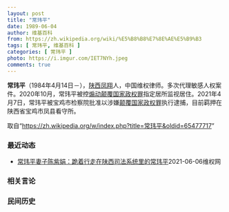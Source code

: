 ```yaml
---
layout: post
title: "常玮平"
date: 1989-06-04
author: 维基百科
from: https://zh.wikipedia.org/wiki/%E5%B8%B8%E7%8E%AE%E5%B9%B3
tags: [ 常玮平, 维基百科 ]
categories: [ 常玮平 ]
photo: https://i.imgur.com/IET7NYh.jpeg
comments: true
---
```

<div class="mw-parser-output">
<p><b>常玮平</b>（1984年4月14日<span class="useeditintro" title="Template:BLP editintro">－</span>），<a href="/wiki/%E9%99%95%E8%A5%BF" class="mw-redirect" title="陕西">陕西</a><a href="/wiki/%E5%87%A4%E7%BF%94" class="mw-redirect" title="凤翔">凤翔</a>人，中国维权律师。多次代理敏感人权案件。2020年10月，常玮平被控<a href="/wiki/%E7%85%BD%E5%8A%A8%E9%A2%A0%E8%A6%86%E5%9B%BD%E5%AE%B6%E6%94%BF%E6%9D%83%E7%BD%AA" title="煽动颠覆国家政权罪">煽动颠覆国家政权罪</a>指定居所监视居住。2021年4月7日，常玮平被宝鸡市检察院批准以涉嫌<a href="/wiki/%E9%A2%A0%E8%A6%86%E5%9B%BD%E5%AE%B6%E6%94%BF%E6%9D%83%E7%BD%AA" title="颠覆国家政权罪">颠覆国家政权罪</a>执行逮捕，目前羁押在陕西省宝鸡市凤县看守所。
</p>
</div><noscript><img src="//zh.wikipedia.org/wiki/Special:CentralAutoLogin/start?type=1x1" alt="" title="" width="1" height="1" style="border: none; position: absolute;"></noscript>
<div class="printfooter">取自“<a dir="ltr" href="https://zh.wikipedia.org/w/index.php?title=常玮平&amp;oldid=65477717">https://zh.wikipedia.org/w/index.php?title=常玮平&amp;oldid=65477717</a>”</div><div id="recent-news"><h3>最近动态</h3><ul><li><a href="https://nodebe4.github.io/waimei/2021-06-06/%E5%B8%B8%E7%8E%AE%E5%B9%B3%E5%A6%BB%E5%AD%90%E9%99%88%E7%B4%AB%E5%A8%9F-%E8%B7%AA%E7%9D%80%E8%A1%8C%E8%B5%B0%E5%9C%A8%E9%99%95%E8%A5%BF%E5%8F%B8%E6%B3%95%E7%B3%BB%E7%BB%9F%E9%87%8C%E7%9A%84%E5%B8%B8%E7%8E%AE%E5%B9%B3" title="常玮平妻子陈紫娟：跪着行走在陕西司法系统里的常玮平—— ——在还有自由的时候，他说的最多的一句话是：要像保胎一样保住律师证！&nbsp; &nbsp; 常玮平之前所在陕西立刚律师事务所在2018年注销时欠他三万块律...">常玮平妻子陈紫娟：跪着行走在陕西司法系统里的常玮平</a><time>2021-06-06</time><a class="tag">维权网</a></li>
</ul></div><div id="open-opinion"><h3>相关言论</h3><ul></ul></div><div id="mjls-record"><h3>民间历史</h3><ul></ul></div>
